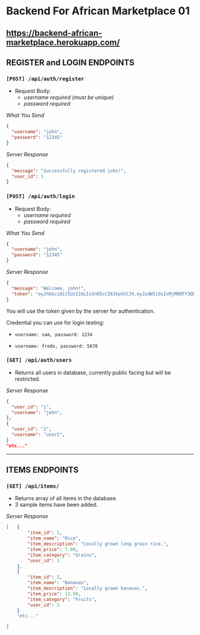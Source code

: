 # <p>Backend For African Marketplace 01</P>

## <p>https://backend-african-marketplace.herokuapp.com/</p>

## REGISTER and LOGIN ENDPOINTS

### `[POST] /api/auth/register`

- Request Body:
  - _username required (must be unique)_
  - _password required_

_What You Send_

```json
{
  "username": "john",
  "password": "12345"
}
```

_Server Response_

```json
{
  "message": "Successfully registered john!",
  "user_id": 1
}
```

### `[POST] /api/auth/login`

- Request Body:
  - _username required_
  - _password required_

_What You Send_

```json
{
  "username": "john",
  "password": "12345"
}
```

_Server Response_

```json
{
  "message": "Welcome, john!",
  "token": "eyJhbGciOiJIUzI1NiIsInR5cCI6IkpXVCJ9.eyJzdWIiOiIxMjM0NTY3ODkwIiwibmFtZSI6Ikpva"
}
```

<p>You will use the token given by the server for authentication.</p>

<p>Credential you can use for login testing:</p>

- `username: sam, password: 1234`

- `username: frodo, password: 5678`

### `[GET] /api/auth/users`

- Returns all users in database, currently public facing but will be restricted.

_Server Response_

```json
{
  "user_id": "1",
  "username": "john",
},
{
  "user_id": "2",
  "username": "user2",
}
"etc..."
```

<hr>

## ITEMS ENDPOINTS

### `[GET] /api/items/`

- Returns array of all items in the database.
- 3 sample items have been added.

_Server Response_

```json
[   {
        "item_id": 1,
        "item_name": "Rice",
        "item_description": "Locally grown long grain rice.",
        "item_price": 7.99,
        "item_category": "Grains",
        "user_id": 1
    },
    {
        "item_id": 2,
        "item_name": "Bananas",
        "item_description": "Locally grown bananas.",
        "item_price": 12.99,
        "item_category": "Fruits",
        "user_id": 2
    }
    "etc..."

]

```
